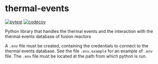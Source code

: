 # thermal-events

[![pytest](https://github.com/IRFM/thermal-events/actions/workflows/main.yml/badge.svg)](https://github.com/IRFM/thermal-events/actions/workflows/main.yml)
[![codecov](https://codecov.io/gh/IRFM/thermal-events/graph/badge.svg?token=3VRZQ9J5W5)](https://codecov.io/gh/IRFM/thermal-events)

Python library that handles the thermal events and the interaction with the thermal events database of fusion reactors

A `.env` file must be created, containing the credentials to connect to the thermal events database.
See the file `.env.example` for an example of `.env` file.
The `.env` file must be located at the path from which python is run.
